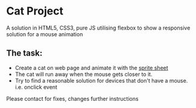 <h1>Cat Project</h1>

<p>A solution in HTML5, CSS3, pure JS utilising flexbox to show a responsive solution for a mouse animation</p>

<h2>The task:</h2>

<ul>
<li>Create a cat on web page and animate it with the <a href="https://github.com/fabianfranklinhuffstead/catproject/blob/master/img/cat.png">sprite sheet</a></li>
<li>The cat will run away when the mouse gets closer to it.</li>
<li>Try to find a reasonable solution for devices that don't have a mouse. i.e. onclick event</li>
</ul>

<p>Please contact for fixes, changes further instructions</p>
